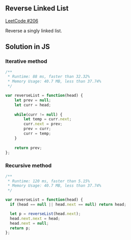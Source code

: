## Reverse Linked List
[LeetCode #206](https://leetcode.com/problems/reverse-linked-list/)

Reverse a singly linked list.

## Solution in JS

### Iterative method

```js
/**
 * Runtime: 88 ms, faster than 32.32%
 * Memory Usage: 40.7 MB, less than 37.74%
 */

var reverseList = function(head) {
    let prev = null;
    let curr = head;
    
    while(curr != null) {
        let temp = curr.next;
        curr.next = prev;
        prev = curr;
        curr = temp;
    }
    
    return prev;
};
```

### Recursive method
```js
/**
 * Runtime: 120 ms, faster than 5.15%
 * Memory Usage: 40.7 MB, less than 37.74%
 */

var reverseList = function(head) {
  if (head == null || head.next == null) return head;

  let p = reverseList(head.next);
  head.next.next = head;
  head.next = null;
  return p;
};
```
